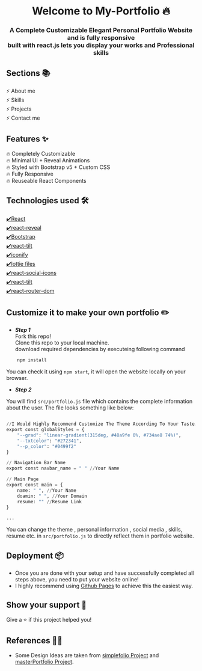 <h1 align="center"> Welcome to My-Portfolio 🔥 </h1> 
<h3 align="center"> A Complete Customizable Elegant Personal Portfolio Website and is fully responsive <br /> built with react.js lets you display your works and Professional skills </h3>

<p align="center"> 
    <a href="https://duraishanmugaraj.github.io/#/" target="_blank">
      
  </a>
</p>

## Sections 📚

⚡️ About me <br>
⚡️ Skills <br>
⚡️ Projects <br>
⚡️ Contact me <br>

## Features ✨

🔥 Completely Customizable <br>
🔥 Minimal UI + Reveal Animations <br>
🔥 Styled with Bootstrap v5 + Custom CSS <br>
🔥 Fully Responsive <br>
🔥 Reuseable React Components <br>

## Technologies used 🛠️

[✔️React](https://reactjs.org/) <br>
[✔️react-reveal](https://www.react-reveal.com/) <br>
[✔️Bootstrap](https://getbootstrap.com/docs/5.0/getting-started/introduction/) <br>
[✔️react-tilt](https://www.npmjs.com/package/react-tilt) <br>
[✔️iconify](https://iconify.design/) <br>
[✔️lottie files](https://lottiefiles.com/blog/working-with-lottie/how-to-use-lottie-in-react-app) <br>
[✔️react-social-icons](https://www.npmjs.com/package/react-social-icons) <br>
[✔️react-tilt](https://www.npmjs.com/package/react-tilt) <br>
[✔️react-router-dom](https://reactrouter.com/web/guides/quick-start) <br>

## Customize it to make your own portfolio ✏️

- **_Step 1_** <br>
  Fork this repo! <br>
  Clone this repo to your local machine. <br>
  download required dependencies by executeing following command

```python
    npm install
```

You can check it using `npm start`, it will open the website locally on your browser.

- **_Step 2_**

You will find `src/portfolio.js` file which contains the complete information about the user. The file looks something like below:

```python

//I Would Highly Recommend Customize The Theme According To Your Taste.
export const globalStyles = {
    "--grad": "linear-gradient(315deg, #48a9fe 0%, #734ae8 74%)",
    "--txtcolor": "#272341",
    "--p_color": "#0499f2"
}

// Navigation Bar Name
export const navbar_name = " " //Your Name

// Main Page
export const main = {
    name: " ", //Your Name
    doamin: " ", //Your Domain
    resume: "" //Resume Link
}

...
```

You can change the theme , personal information , social media , skills, resume etc. in `src/portfolio.js` to directly reflect them in portfolio website.

## Deployment 📦

- Once you are done with your setup and have successfully completed all steps above, you need to put your website online!
- I highly recommend using [Github Pages](https://create-react-app.dev/docs/deployment/#github-pages) to achieve this the easiest way.

## Show your support 🙌
Give a ⭐️ if this project helped you! 

## References 👏🏻

- Some Design Ideas are taken from [simplefolio Project](https://github.com/cobidev/simplefolio) and [masterPortfolio Project](https://github.com/ashutosh1919/masterPortfolio).
